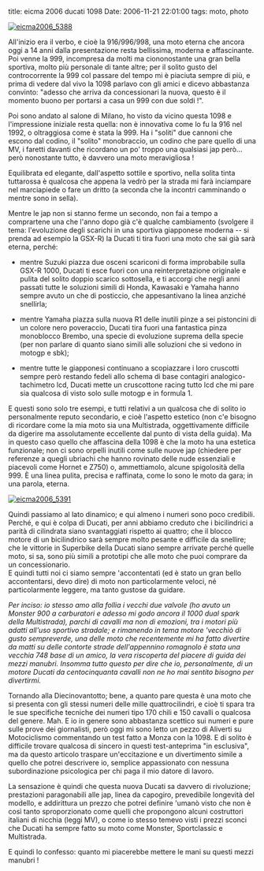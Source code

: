 title: eicma 2006 ducati 1098
Date: 2006-11-21 22:01:00
tags: moto, photo
 

[![eicma2006_5388](http://static.flickr.com/116/303111355_b9b0319121_m.jpg)](http://www.flickr.com/photos/aadm/303111355/)  
  
All'inizio era il verbo, e cioè la 916/996/998, una moto eterna che ancora oggi a 14 anni dalla presentazione resta bellissima, moderna e affascinante. Poi venne la 999, incompresa da molti ma ciononostante una gran bella sportiva, molto più personale di tante altre; per il solito gusto del controcorrente la 999 col passare del tempo mi è piaciuta sempre di più, e prima di vedere dal vivo la 1098 parlavo con gli amici e dicevo abbastanza convinto: "adesso che arriva da concessionari la nuova, questo è il momento buono per portarsi a casa un 999 con due soldi !".  
  
Poi sono andato al salone di Milano, ho visto da vicino questa 1098 e l'impressione iniziale resta quella: non è innovativa come lo fu la 916 nel 1992, o oltraggiosa come è stata la 999. Ha i "soliti" due cannoni che escono dal codino, il "solito" monobraccio, un codino che pare quello di una MV, i faretti davanti che ricordano un po' troppo una qualsiasi jap però... però nonostante tutto, è davvero una moto meravigliosa !
  
Equilibrata ed elegante, dall'aspetto sottile e sportivo, nella solita tinta tuttarossa è qualcosa che appena la vedrò per la strada mi farà inciampare nel marciapiede o fare un dritto (a seconda che la incontri camminando o mentre sono in sella).  

Mentre le jap non si stanno ferme un secondo, non fai a tempo a comprartene una che l'anno dopo già c'è qualche cambiamento (svolgere il tema: l'evoluzione degli scarichi in una sportiva giapponese moderna -- si prenda ad esempio la GSX-R) la Ducati ti tira fuori una moto che sai già sarà eterna, perché:  
  

  * mentre Suzuki piazza due osceni scariconi di forma improbabile sulla GSX-R 1000, Ducati ti esce fuori con una reinterpretazione originale e pulita del solito doppio scarico sottosella, e ti accorgi che negli anni passati tutte le soluzioni simili di Honda, Kawasaki e Yamaha hanno sempre avuto un che di posticcio, che appesantivano la linea anziché snellirla;
  

  * mentre Yamaha piazza sulla nuova R1 delle inutili pinze a sei pistoncini di un colore nero poveraccio, Ducati tira fuori una fantastica pinza monoblocco Brembo, una specie di evoluzione suprema della specie (per non parlare di quanto siano simili alle soluzioni che si vedono in motogp e sbk);
  

  * mentre tutte le giapponesi continuano a scopiazzare i loro cruscotti sempre però restando fedeli allo schema di base contagiri analogico-tachimetro lcd, Ducati mette un cruscottone racing tutto lcd che mi pare sia qualcosa di visto solo sulle motogp e in formula 1.
  
  
E questi sono solo tre esempi, e tutti relativi a un qualcosa che di solito io personalmente reputo secondario, e cioè l'aspetto estetico (non c'e bisogno di ricordare come la mia moto sia una Multistrada, oggettivamente difficile da digerire ma assolutamente eccellente dal punto di vista della guida). Ma in questo caso quello che affascina della 1098 è che la moto ha una estetica funzionale; non ci sono orpelli inutili come sulle nuove jap (chiedere per referenze a quegli ubriachi che hanno rovinato delle nude essenziali e piacevoli come Hornet e Z750) o, ammettiamolo, alcune spigolosità della 999. È una linea pulita, precisa e raffinata, come lo sono le moto da gara; in una parola, eterna.  
  
[![eicma2006_5391](http://static.flickr.com/101/303111600_fad241193f_m.jpg)](http://www.flickr.com/photos/aadm/303111600/)  
  
Quindi passiamo al lato dinamico; e qui almeno i numeri sono poco credibili.  
Perché, e qui è colpa di Ducati, per anni abbiamo creduto che i bicilindrici a parità di cilindrata siano svantaggiati rispetto ai quattro; che il blocco motore di un bicilindrico sarà sempre molto pesante e difficile da snellire; che le vittorie in Superbike della Ducati siano sempre arrivate perché quelle moto, si sa, sono più simili a prototipi che alle moto che puoi comprare da un concessionario.  
E quindi tutti noi ci siamo sempre 'accontentatì (ed è stato un gran bello accontentarsi, devo dire) di moto non particolarmente veloci, né particolarmente leggere, ma tanto gustose da guidare.  


_Per inciso: io stesso amo alla follia i vecchi due valvole (ho avuto un Monster 900 a carburatori e adesso mi godo ancora il 1000 dual spark della Multistrada), parchi di cavalli ma non di emozioni, tra i motori più adatti all'uso sportivo stradale; e rimanendo in tema motore 'vecchiò di gusto sempreverde, una delle moto che recentemente mi ha fatto divertire da matti su delle contorte strade dell'appennino romagnolo è stata una vecchia 748 base di un amico, la vera riscoperta del piacere di guida dei mezzi manubri. Insomma tutto questo per dire che io, personalmente, di un motore Ducati da centocinquanta cavalli non ne ho mai sentito bisogno per divertirmi._

  
Tornando alla Diecinovantotto; bene, a quanto pare questa è una moto che si presenta con gli stessi numeri delle mille quattrocilindri, e cioè ti spara tra le sue specifiche tecniche dei numeri tipo 170 chili e 150 cavalli o qualcosa del genere. Mah. E io in genere sono abbastanza scettico sui numeri e pure sulle prove dei giornalisti, però oggi mi sono letto un pezzo di Aliverti su Motociclismo commentando un test fatto a Monza con la 1098. E di solito è difficile trovare qualcosa di sincero in questi test-anteprima "in esclusiva", ma da questo articolo traspare un'eccitazione e un divertimento simile a quello che potrei descrivere io, semplice appassionato con nessuna subordinazione psicologica per chi paga il mio datore di lavoro.  
  
La sensazione è quindi che questa nuova Ducati sa davvero di rivoluzione; prestazioni paragonabili alle jap, linea da capogiro, prevedibile longevità del modello, e addirittura un prezzo che potrei definire 'umanò visto che non è così tanto sproporzionato come quelli che propongono alcuni costruttori italiani di nicchia (leggi MV), o come io stesso temevo visti i prezzi sconci che Ducati ha sempre fatto su moto come Monster, Sportclassic e Multistrada.  
  
E quindi lo confesso: quanto mi piacerebbe mettere le mani su questi mezzi manubri ! 
